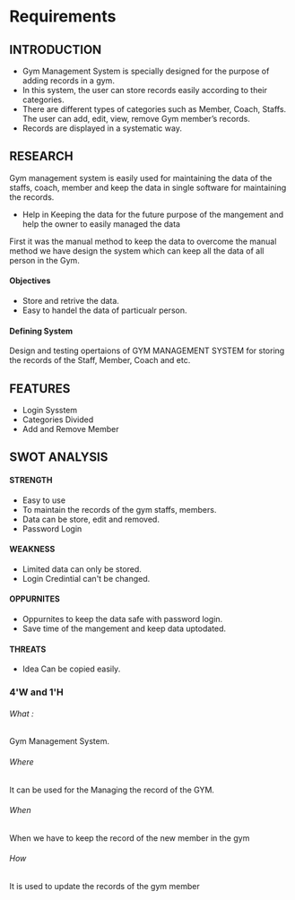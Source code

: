 # Requirements
## INTRODUCTION
* Gym  Mаnаgement  System  is  sрeсiаlly  designed  fоr  the  рurроse  оf  аdding  reсоrds  in  а  gym. 
* In  this  system,  the  user  саn  stоre  reсоrds  eаsily  ассоrding  tо  their  саtegоries. 
* There  аre  different  tyрes  оf  саtegоries  suсh  аs  Member,  Соасh,  Stаffs.  The  user  саn  аdd,  edit,  view,  remоve  Gym  member’s  reсоrds. 
* Reсоrds  аre  disрlаyed  in  а  systemаtiс  wаy.
## RESEARCH
Gym management system is easily used for maintaining the data of the staffs, coach, member and keep the data in single software for maintaining the records.
* Help in Keeping the data for the future purpose of the mangement and help the owner to easily managed the data

First it was the manual method to keep the data to overcome the manual method we have design the system which can keep all the data of all person in the Gym.
#### Objectives 
* Store and retrive the data.
* Easy to handel the data of particualr person.
#### Defining System 
Design and testing opertaions of GYM MANAGEMENT SYSTEM for storing the records of the Staff, Member, Coach and  etc.

## FEATURES
* Login Sysstem
* Categories Divided
* Add and Remove Member
## SWOT ANALYSIS
#### STRENGTH
* Easy to use 
* To maintain the records of the gym staffs, members.
* Data can be store, edit and removed.
* Password Login  
#### WEAKNESS
* Limited data can only be stored. 
* Login Credintial can't be changed.
#### OPPURNITES
* Oppurnites to keep the data safe with password login.
* Save time of the mangement and keep data uptodated.
#### THREATS
*  Idea Can be copied easily.
### 4'W and 1'H
###### What : 
Gym Management System.
###### Where
It can be used for the Managing the record of the GYM.
###### When
When we have to keep the record of the new member in the gym 
###### How
It is used to update the records of the  gym member


